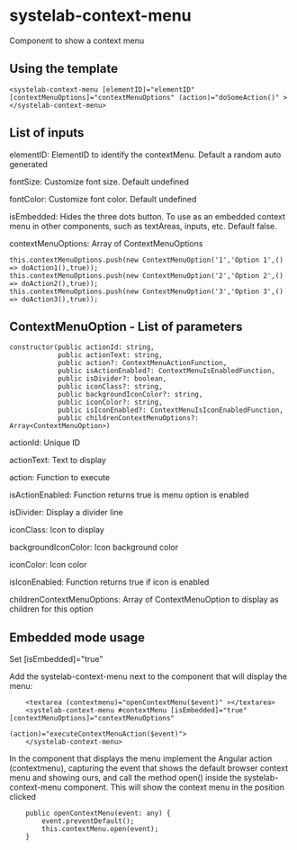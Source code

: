 # systelab-context-menu

Component to show a context menu

## Using the template
```
<systelab-context-menu [elementID]="elementID" [contextMenuOptions]="contextMenuOptions" (action)="doSomeAction()" ></systelab-context-menu>
```

## List of inputs

elementID: ElementID to identify the contextMenu. Default a random auto generated

fontSize: Customize font size. Default undefined

fontColor: Customize font color. Default undefined

isEmbedded: Hides the three dots button. To use as an embedded context menu in other components, such as textAreas, inputs, etc. Default false.

contextMenuOptions: Array of ContextMenuOptions
```
this.contextMenuOptions.push(new ContextMenuOption('1','Option 1',() => doAction1(),true));
this.contextMenuOptions.push(new ContextMenuOption('2','Option 2',() => doAction2(),true));
this.contextMenuOptions.push(new ContextMenuOption('3','Option 3',() => doAction3(),true));
```

## ContextMenuOption - List of parameters

	constructor(public actionId: string,
				public actionText: string,
				public action?: ContextMenuActionFunction,
				public isActionEnabled?: ContextMenuIsEnabledFunction,
				public isDivider?: boolean,
				public iconClass?: string,
				public backgroundIconColor?: string,
				public iconColor?: string,
				public isIconEnabled?: ContextMenuIsIconEnabledFunction,
				public childrenContextMenuOptions?: Array<ContextMenuOption>)

actionId: Unique ID

actionText: Text to display

action: Function to execute

isActionEnabled: Function returns true is menu option is enabled

isDivider: Display a divider line

iconClass: Icon to display

backgroundIconColor: Icon background color

iconColor: Icon color

isIconEnabled: Function returns true if icon is enabled

childrenContextMenuOptions: Array of ContextMenuOption to display as children for this option


## Embedded mode usage

Set [isEmbedded]="true"

Add the systelab-context-menu next to the component that will display the menu:

        <textarea (contextmenu)="openContextMenu($event)" ></textarea>
        <systelab-context-menu #contextMenu [isEmbedded]="true" [contextMenuOptions]="contextMenuOptions"
                               (action)="executeContextMenuAction($event)">
        </systelab-context-menu>

In the component that displays the menu implement the Angular action (contextmenu),
capturing the event that shows the default browser context menu and showing ours,
and call the method open() inside the systelab-context-menu component. This will show the context menu in the position clicked

        public openContextMenu(event: any) {
            event.preventDefault();
            this.contextMenu.open(event);
        }
